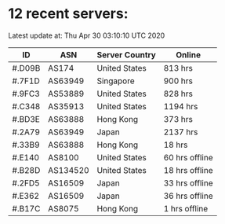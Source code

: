 # 12 recent servers:

Latest update at: Thu Apr 30 03:10:10 UTC 2020

| ID | ASN | Server Country | Online |
| -- | --- | -------------- | ------ |
| #.D09B | AS174 | United States | 813 hrs |
| #.7F1D | AS63949 | Singapore | 900 hrs |
| #.9FC3 | AS53889 | United States | 828 hrs |
| #.C348 | AS35913 | United States | 1194 hrs |
| #.BD3E | AS63888 | Hong Kong | 373 hrs |
| #.2A79 | AS63949 | Japan | 2137 hrs |
| #.33B9 | AS63888 | Hong Kong | 18 hrs |
| #.E140 | AS8100 | United States | 60 hrs offline |
| #.B28D | AS134520 | United States | 18 hrs offline |
| #.2FD5 | AS16509 | Japan | 33 hrs offline |
| #.E362 | AS16509 | Japan | 36 hrs offline |
| #.B17C | AS8075 | Hong Kong | 1 hrs offline |

